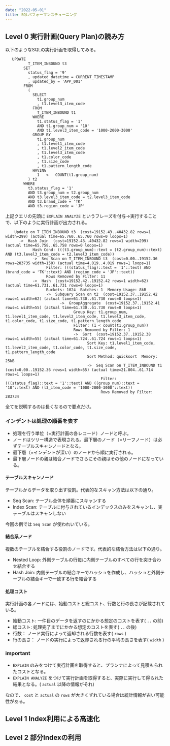 ```yaml
---
date: "2022-05-01"
title: SQLパフォーマンスチューニング
---
```


Level 0 実行計画(Query Plan)の読み方
---------------------------------------
以下のようなSQLの実行計画を取得してみる。

```
   UPDATE
          T_ITEM_INBOUND t3
        SET
          status_flag = '9'
          , updated_datetime = CURRENT_TIMESTAMP
          , updated_by = 'APP_001'
        FROM
          (
            SELECT
              t1.group_num
              , t1.level3_item_code
            FROM
              T_ITEM_INBOUND t1
            WHERE
              t1.status_flag = '1'
              AND t1.group_num = '10'
              AND t1.level3_item_code = '1000-2000-3000'
            GROUP BY
              t1.group_num
              , t1.level1_item_code
              , t1.level2_item_code
              , t1.level3_item_code
              , t1.color_code
              , t1.size_code
              , t1.pattern_length_code
            HAVING
              1   <   COUNT(t1.group_num)
          ) t2
        WHERE
          t3.status_flag = '1'
          AND t3.group_num = t2.group_num
          AND t3.level3_item_code = t2.level3_item_code
          AND t3.brand_code = 'TK'
          AND t3.region_code = 'JP'
```

 上記クエリの先頭に ``EXPLAIN ANALYZE`` というフレーズを付与→実行することで、以下のように実行計画が出力される。

```
    Update on T_ITEM_INBOUND t3  (cost=19152.43..40432.82 rows=1 width=299) (actual time=65.760..65.760 rows=0 loops=1)
      ->  Hash Join  (cost=19152.43..40432.82 rows=1 width=299) (actual time=65.758..65.758 rows=0 loops=1)
            Hash Cond: (((t3.group_num)::text = (t2.group_num)::text) AND (t3.level3_item_code = t2.level3_item_code))
            ->  Seq Scan on T_ITEM_INBOUND t3  (cost=0.00..19152.36 rows=283735 width=150) (actual time=4.019..4.019 rows=1 loops=1)
                  Filter: (((status_flag)::text = '1'::text) AND (brand_code = 'TK'::text) AND (region_code = 'JP'::text))
                  Rows Removed by Filter: 11
            ->  Hash  (cost=19152.42..19152.42 rows=1 width=62) (actual time=61.731..61.731 rows=0 loops=1)
                  Buckets: 1024  Batches: 1  Memory Usage: 8kB
                  ->  Subquery Scan on t2  (cost=19152.37..19152.42 rows=1 width=62) (actual time=61.730..61.730 rows=0 loops=1)
                        ->  GroupAggregate  (cost=19152.37..19152.41 rows=1 width=55) (actual time=61.730..61.730 rows=0 loops=1)
                              Group Key: t1.group_num, t1.level1_item_code, t1.level2_item_code, t1.level3_item_code, t1.color_code, t1.size_code, t1.pattern_length_code
                              Filter: (1 < count(t1.group_num))
                              Rows Removed by Filter: 1
                              ->  Sort  (cost=19152.37..19152.38 rows=1 width=55) (actual time=61.724..61.724 rows=1 loops=1)
                                    Sort Key: t1.level1_item_code, t1.level2_item_code, t1.color_code, t1.size_code, t1.pattern_length_code
                                    Sort Method: quicksort  Memory: 25kB
                                    ->  Seq Scan on T_ITEM_INBOUND t1  (cost=0.00..19152.36 rows=1 width=55) (actual time=21.804..61.714 rows=1 loops=1)
                                          Filter: (((status_flag)::text = '1'::text) AND ((group_num)::text = '10'::text) AND (l3_item_code = '1000-2000-3000'::text))
                                          Rows Removed by Filter: 283734
```

全てを説明するのは長くなるので要点だけ。

### インデントは処理の順番を表す

- 処理を行う単位（=実行計画の各レコード）ノードと呼ぶ。
- ノードはツリー構造で表現される。最下層のノード（=リーフノード）は必ずテーブルスキャンノードとなる。
- 最下層（=インデントが深い）のノードから順に実行される。
- 最下層ノードの親は結合ノードでさらにその親はその他のノードになっている。

#### テーブルスキャンノード

テーブルからデータを取り出す役割。代表的なスキャン方法は以下の通り。

- Seq Scan: テーブル全体を順番にスキャンする
- Index Scan: テーブルに付与されているインデックスのみをスキャンし、実テーブルはスキャンしない

今回の例では ``Seq Scan`` が使われいている。

#### 結合系ノード

複数のテーブルを結合する役割のノードです。代表的な結合方法は以下の通り。

- Nested Loop: 外側テーブルの行毎に内側テーブルのすべての行を突き合わせ結合する
- Hash Join: 内側テーブルの結合キーでハッシュを作成し、ハッシュと外側テーブルの結合キーで一致する行を結合する

#### 処理コスト

実行計画の各ノードには、始動コストと総コスト、行数と行の長さが記載されている。

* 始動コスト: 一件目のデータを返すのにかかる想定のコストを表す( ``..`` の前)
* 総コスト: 処理完了までにかかる想定のコストを表す( ``..`` の後)
* 行数： ノード実行によって返却される行数を表す( ``rows`` )
* 行の長さ： ノードの実行によって返却される行の平均の長さを表す( ``width`` )

### important
   * ``EXPLAIN`` のみをつけて実行計画を取得すると、プランナによって見積もられたコストとなる。
   * ``EXPLAIN ANALYZE`` をつけて実行計画を取得すると、実際に実行して得られた結果となる。( `actual` 以降の情報がそれ)
   
   なので、 ``cost`` と ``actual`` の ``rows`` が大きくずれている場合は統計情報が古い可能性がある。

Level 1 Index利用による高速化
-----------------------------

Level 2 部分Indexの利用
------------------------